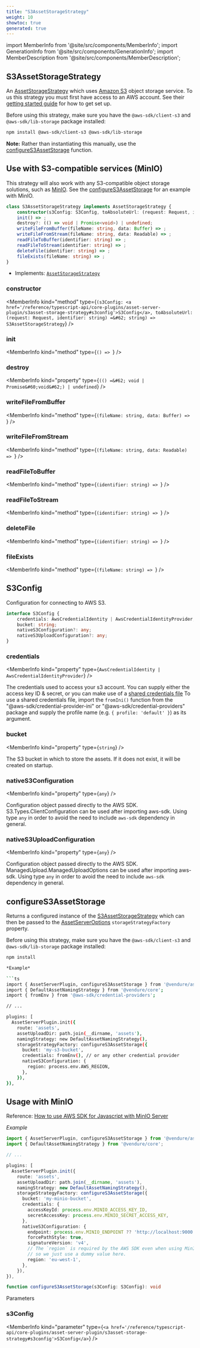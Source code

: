 ```yaml
---
title: "S3AssetStorageStrategy"
weight: 10
showtoc: true
generated: true
---
```

<!-- This file was generated from the Vendure source. Do not modify. Instead, re-run the "docs:build" script -->
import MemberInfo from '@site/src/components/MemberInfo';
import GenerationInfo from '@site/src/components/GenerationInfo';
import MemberDescription from '@site/src/components/MemberDescription';


## S3AssetStorageStrategy

<GenerationInfo sourceFile="packages/asset-server-plugin/src/s3-asset-storage-strategy.ts" sourceLine="155" packageName="@vendure/asset-server-plugin" />

An <a href='/reference/typescript-api/assets/asset-storage-strategy#assetstoragestrategy'>AssetStorageStrategy</a> which uses [Amazon S3](https://aws.amazon.com/s3/) object storage service.
To us this strategy you must first have access to an AWS account.
See their [getting started guide](https://aws.amazon.com/s3/getting-started/) for how to get set up.

Before using this strategy, make sure you have the `@aws-sdk/client-s3` and `@aws-sdk/lib-storage` package installed:

```sh
npm install @aws-sdk/client-s3 @aws-sdk/lib-storage
```

**Note:** Rather than instantiating this manually, use the <a href='/reference/typescript-api/core-plugins/asset-server-plugin/s3asset-storage-strategy#configures3assetstorage'>configureS3AssetStorage</a> function.

## Use with S3-compatible services (MinIO)
This strategy will also work with any S3-compatible object storage solutions, such as [MinIO](https://min.io/).
See the <a href='/reference/typescript-api/core-plugins/asset-server-plugin/s3asset-storage-strategy#configures3assetstorage'>configureS3AssetStorage</a> for an example with MinIO.

```ts title="Signature"
class S3AssetStorageStrategy implements AssetStorageStrategy {
    constructor(s3Config: S3Config, toAbsoluteUrl: (request: Request, identifier: string) => string)
    init() => ;
    destroy?: (() => void | Promise<void>) | undefined;
    writeFileFromBuffer(fileName: string, data: Buffer) => ;
    writeFileFromStream(fileName: string, data: Readable) => ;
    readFileToBuffer(identifier: string) => ;
    readFileToStream(identifier: string) => ;
    deleteFile(identifier: string) => ;
    fileExists(fileName: string) => ;
}
```
* Implements: <code><a href='/reference/typescript-api/assets/asset-storage-strategy#assetstoragestrategy'>AssetStorageStrategy</a></code>



<div className="members-wrapper">

### constructor

<MemberInfo kind="method" type={`(s3Config: <a href='/reference/typescript-api/core-plugins/asset-server-plugin/s3asset-storage-strategy#s3config'>S3Config</a>, toAbsoluteUrl: (request: Request, identifier: string) =&#62; string) => S3AssetStorageStrategy`}   />


### init

<MemberInfo kind="method" type={`() => `}   />


### destroy

<MemberInfo kind="property" type={`(() =&#62; void | Promise&#60;void&#62;) | undefined`}   />


### writeFileFromBuffer

<MemberInfo kind="method" type={`(fileName: string, data: Buffer) => `}   />


### writeFileFromStream

<MemberInfo kind="method" type={`(fileName: string, data: Readable) => `}   />


### readFileToBuffer

<MemberInfo kind="method" type={`(identifier: string) => `}   />


### readFileToStream

<MemberInfo kind="method" type={`(identifier: string) => `}   />


### deleteFile

<MemberInfo kind="method" type={`(identifier: string) => `}   />


### fileExists

<MemberInfo kind="method" type={`(fileName: string) => `}   />




</div>


## S3Config

<GenerationInfo sourceFile="packages/asset-server-plugin/src/s3-asset-storage-strategy.ts" sourceLine="19" packageName="@vendure/asset-server-plugin" />

Configuration for connecting to AWS S3.

```ts title="Signature"
interface S3Config {
    credentials: AwsCredentialIdentity | AwsCredentialIdentityProvider;
    bucket: string;
    nativeS3Configuration?: any;
    nativeS3UploadConfiguration?: any;
}
```

<div className="members-wrapper">

### credentials

<MemberInfo kind="property" type={`AwsCredentialIdentity | AwsCredentialIdentityProvider`}   />

The credentials used to access your s3 account. You can supply either the access key ID & secret, or you can make use of a
[shared credentials file](https://docs.aws.amazon.com/sdk-for-javascript/v2/developer-guide/loading-node-credentials-shared.html)
To use a shared credentials file, import the `fromIni()` function from the "@aws-sdk/credential-provider-ini" or "@aws-sdk/credential-providers" package and supply
the profile name (e.g. `{ profile: 'default' }`) as its argument.
### bucket

<MemberInfo kind="property" type={`string`}   />

The S3 bucket in which to store the assets. If it does not exist, it will be created on startup.
### nativeS3Configuration

<MemberInfo kind="property" type={`any`}   />

Configuration object passed directly to the AWS SDK.
S3.Types.ClientConfiguration can be used after importing aws-sdk.
Using type `any` in order to avoid the need to include `aws-sdk` dependency in general.
### nativeS3UploadConfiguration

<MemberInfo kind="property" type={`any`}   />

Configuration object passed directly to the AWS SDK.
ManagedUpload.ManagedUploadOptions can be used after importing aws-sdk.
Using type `any` in order to avoid the need to include `aws-sdk` dependency in general.


</div>


## configureS3AssetStorage

<GenerationInfo sourceFile="packages/asset-server-plugin/src/s3-asset-storage-strategy.ts" sourceLine="119" packageName="@vendure/asset-server-plugin" />

Returns a configured instance of the <a href='/reference/typescript-api/core-plugins/asset-server-plugin/s3asset-storage-strategy#s3assetstoragestrategy'>S3AssetStorageStrategy</a> which can then be passed to the <a href='/reference/typescript-api/core-plugins/asset-server-plugin/asset-server-options#assetserveroptions'>AssetServerOptions</a>
`storageStrategyFactory` property.

Before using this strategy, make sure you have the `@aws-sdk/client-s3` and `@aws-sdk/lib-storage` package installed:

```sh
npm install

*Example*

```ts
import { AssetServerPlugin, configureS3AssetStorage } from '@vendure/asset-server-plugin';
import { DefaultAssetNamingStrategy } from '@vendure/core';
import { fromEnv } from '@aws-sdk/credential-providers';

// ...

plugins: [
  AssetServerPlugin.init({
    route: 'assets',
    assetUploadDir: path.join(__dirname, 'assets'),
    namingStrategy: new DefaultAssetNamingStrategy(),
    storageStrategyFactory: configureS3AssetStorage({
      bucket: 'my-s3-bucket',
      credentials: fromEnv(), // or any other credential provider
      nativeS3Configuration: {
        region: process.env.AWS_REGION,
      },
    }),
}),
```

## Usage with MinIO

Reference: [How to use AWS SDK for Javascript with MinIO Server](https://docs.min.io/docs/how-to-use-aws-sdk-for-javascript-with-minio-server.html)

*Example*

```ts
import { AssetServerPlugin, configureS3AssetStorage } from '@vendure/asset-server-plugin';
import { DefaultAssetNamingStrategy } from '@vendure/core';

// ...

plugins: [
  AssetServerPlugin.init({
    route: 'assets',
    assetUploadDir: path.join(__dirname, 'assets'),
    namingStrategy: new DefaultAssetNamingStrategy(),
    storageStrategyFactory: configureS3AssetStorage({
      bucket: 'my-minio-bucket',
      credentials: {
        accessKeyId: process.env.MINIO_ACCESS_KEY_ID,
        secretAccessKey: process.env.MINIO_SECRET_ACCESS_KEY,
      },
      nativeS3Configuration: {
        endpoint: process.env.MINIO_ENDPOINT ?? 'http://localhost:9000',
        forcePathStyle: true,
        signatureVersion: 'v4',
        // The `region` is required by the AWS SDK even when using MinIO,
        // so we just use a dummy value here.
        region: 'eu-west-1',
      },
    }),
}),
```

```ts title="Signature"
function configureS3AssetStorage(s3Config: S3Config): void
```
Parameters

### s3Config

<MemberInfo kind="parameter" type={`<a href='/reference/typescript-api/core-plugins/asset-server-plugin/s3asset-storage-strategy#s3config'>S3Config</a>`} />

